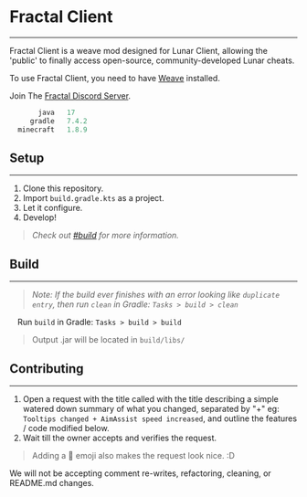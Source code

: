 # Fractal Client

---

Fractal Client is a weave mod designed for Lunar Client, allowing the 'public' to finally access open-source, community-developed Lunar cheats.

To use Fractal Client, you need to have [Weave](https://github.com/Weave-MC) installed.

Join The [Fractal Discord Server](https://discord.gg/FractalClient).


```js
       java   17
     gradle   7.4.2
  minecraft   1.8.9
```

## Setup

---

1. Clone this repository.
2. Import `build.gradle.kts` as a project.
3. Let it configure.
4. Develop!
> *Check out [#build](#build) for more information.*

## Build

---

> *Note: If the build ever finishes with an error looking like `duplicate entry`, then run `clean` in Gradle: `Tasks > build > clean`*

&emsp;Run `build` in Gradle: `Tasks > build > build`
> Output .jar will be located in `build/libs/`

## Contributing

---

1. Open a request with the title called with the title describing a simple watered down summary of what you changed, separated by "+" eg: `Tooltips changed + AimAssist speed increased`, and outline the features / code modified below.
2. Wait till the owner accepts and verifies the request.
> Adding a :wrench: emoji also makes the request look nice. :D

We will not be accepting comment re-writes, refactoring, cleaning, or README.md changes.

